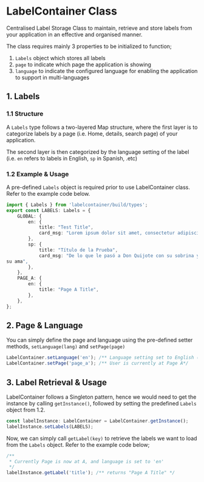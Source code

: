 # LabelContainer Class
Centralised Label Storage Class to maintain, retrieve and store labels from your application in an effective and organised manner.

The class requires mainly 3 properties to be initialized to function;

1. `Labels` object which stores all labels
1. `page` to indicate which page the application is showing
1. `language` to indicate the configured language for enabling the application to support in multi-languages

## 1. Labels
### 1.1 Structure
A `Labels` type follows a two-layered Map structure, where the first layer is to categorize labels by a page (i.e. Home, details, search page) of your application.

The second layer is then categorized by the language setting of the label (i.e. `en` refers to labels in English, `sp` in Spanish, .etc)

### 1.2 Example & Usage
A pre-defined `Labels` object is required prior to use LabelContainer class. Refer to the example code below.
```typescript
import { Labels } from 'labelcontainer/build/types';
export const LABELS: Labels = {
    GLOBAL: {
        en: {
            title: "Test Title",
            card_msg: "Lorem ipsum dolor sit amet, consectetur adipiscing elit. Pellentesque quis tempus lectus.",
        },
        sp: {
            title: "Título de la Prueba",
            card_msg: "De lo que le pasó a Don Quijote con su sobrina y con
su ama",
        },
    },
    PAGE_A: {
        en: {
            title: "Page A Title",
        },
    },
};
```

## 2. Page & Language
You can simply define the page and language using the pre-defined setter methods, `setLanguage(lang)` and `setPage(page)`

```typescript
LabelContainer.setLanguage('en'); /** Language setting set to English (en)*/
LabelContainer.setPage('page_a'); /** User is currently at Page A*/
```

## 3. Label Retrieval & Usage
LabelContainer follows a Singleton pattern, hence we would need to get the instance by calling `getInstance()`, followed by setting the predefined `Labels` object from 1.2.

```typescript
const labelInstance: LabelContainer = LabelContainer.getInstance();
labelInstance.setLabels(LABELS);
```

Now, we can simply call `getLabel(key)` to retrieve the labels we want to load from the `Labels` object. Refer to the example code below;

```typescript
/**
 * Currently Page is now at A, and language is set to 'en' 
 */
labelInstance.getLabel('title'); /** returns "Page A Title" */
```
